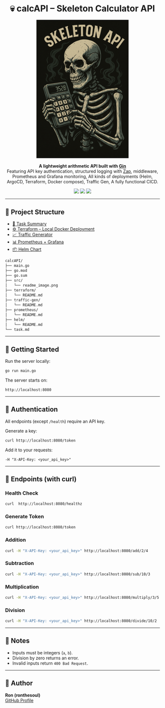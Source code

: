 <h1 align="center">💀 calcAPI – Skeleton Calculator API</h1>

<p align="center">
  <img src="src/readme_image.png" alt="calcAPI Logo" width="300" />
</p>

<p align="center">
  <b>A lightweight arithmetic API built with <a href="https://github.com/gin-gonic/gin">Gin</a></b><br/>
  Featuring API key authentication, structured logging with <a href="https://github.com/uber-go/zap">Zap</a>, middleware, Prometheus and Grafana monitoring, All kinds of deployments (Helm, ArgoCD, Terraform, Docker compose), Traffic Gen, A fully functional CICD.
</p>

<p align="center">
  <img src="https://img.shields.io/badge/Go-1.23+-00ADD8?logo=go&logoColor=white" />
  <img src="https://img.shields.io/badge/Framework-Gin-green?logo=go" />
  <img src="https://img.shields.io/badge/License-MIT-blue" />
</p>

---

## 📂 Project Structure

- [📌 Task Summary](./task.md)
- [⚙️ Terraform – Local Docker Deployment](./terraform/README.md)
- [📈 Traffic Generator](./traffic-gen/README.md)
- [📊 Prometheus + Grafana](./prometheus/README.md)
- [📦 Helm Chart](./helm/README.md)

```
calcAPI/
├── main.go
├── go.mod
├── go.sum
├── src/
│   └── readme_image.png
├── terraform/
│   └── README.md
├── traffic-gen/
│   └── README.md
├── prometheus/
│   └── README.md
├── helm/
│   └── README.md
└── task.md
```

---

## 🚀 Getting Started

Run the server locally:

```bash
go run main.go
```

The server starts on:

```
http://localhost:8080
```

---

## 🔑 Authentication

All endpoints (except `/health`) require an API key.

Generate a key:
```bash
curl http://localhost:8080/token
```

Add it to your requests:
```
-H "X-API-Key: <your_api_key>"
```

---

## 📡 Endpoints (with curl)

### Health Check
```bash
curl  http://localhost:8080/healthz
```

### Generate Token
```bash
curl http://localhost:8080/token
```

### Addition
```bash
curl -H "X-API-Key: <your_api_key>" http://localhost:8080/add/2/4
```

### Subtraction
```bash
curl -H "X-API-Key: <your_api_key>" http://localhost:8080/sub/10/3
```

### Multiplication
```bash
curl -H "X-API-Key: <your_api_key>" http://localhost:8080/multiply/3/5
```

### Division
```bash
curl -H "X-API-Key: <your_api_key>" http://localhost:8080/divide/10/2
```

---

## 📝 Notes

- Inputs must be integers (`a`, `b`).
- Division by zero returns an error.
- Invalid inputs return `400 Bad Request`.

---

## 👤 Author

**Ron (ronthesoul)**  
[GitHub Profile](https://github.com/ronthesoul)

